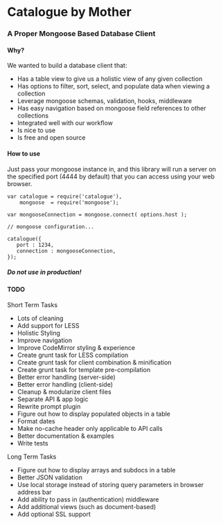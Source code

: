 Catalogue by Mother
=========

### A Proper Mongoose Based Database Client

#### Why?

We wanted to build a database client that:

- Has a table view to give us a holistic view of any given collection
- Has options to filter, sort, select, and populate data when viewing a collection
- Leverage mongoose schemas, validation, hooks, middleware
- Has easy navigation based on mongoose field references to other collections
- Integrated well with our workflow
- Is nice to use
- Is free and open source

#### How to use

Just pass your mongoose instance in, and this library will run a server
on the specified port (4444 by default) that you can access using your web browser.

````
var catalogue = require('catalogue'),
    mongoose  = require('mongoose');

var mongooseConnection = mongoose.connect( options.host );

// mongoose configuration...

catalogue({ 
   port : 1234,
   connection : mongooseConnection,
});
````

##### Do not use in production!

#### TODO

Short Term Tasks

- Lots of cleaning
- Add support for LESS
- Holistic Styling
- Improve navigation
- Improve CodeMirror styling & experience
- Create grunt task for LESS compilation
- Create grunt task for client combination & minification
- Create grunt task for template pre-compilation
- Better error handling (server-side)
- Better error handling (client-side)
- Cleanup & modularize client files
- Separate API & app logic
- Rewrite prompt plugin
- Figure out how to display populated objects in a table
- Format dates
- Make no-cache header only applicable to API calls
- Better documentation & examples
- Write tests

Long Term Tasks

- Figure out how to display arrays and subdocs in a table
- Better JSON validation
- Use local storage instead of storing query parameters in browser address bar
- Add ability to pass in (authentication) middleware
- Add additional views (such as document-based)
- Add optional SSL support
